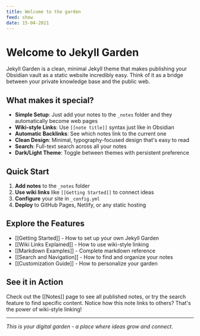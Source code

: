 ```yaml
---
title: Welcome to the garden
feed: show
date: 15-04-2021
---
```


# Welcome to Jekyll Garden

Jekyll Garden is a clean, minimal Jekyll theme that makes publishing your Obsidian vault as a static website incredibly easy. Think of it as a bridge between your private knowledge base and the public web.

## What makes it special?

- **Simple Setup**: Just add your notes to the `_notes` folder and they automatically become web pages
- **Wiki-style Links**: Use `[[note title]]` syntax just like in Obsidian
- **Automatic Backlinks**: See which notes link to the current one
- **Clean Design**: Minimal, typography-focused design that's easy to read
- **Search**: Full-text search across all your notes
- **Dark/Light Theme**: Toggle between themes with persistent preference

## Quick Start

1. **Add notes** to the `_notes` folder
2. **Use wiki links** like `[[Getting Started]]` to connect ideas
3. **Configure** your site in `_config.yml`
4. **Deploy** to GitHub Pages, Netlify, or any static hosting

## Explore the Features

- [[Getting Started]] - How to set up your own Jekyll Garden
- [[Wiki Links Explained]] - How to use wiki-style linking
- [[Markdown Examples]] - Complete markdown reference
- [[Search and Navigation]] - How to find and organize your notes
- [[Customization Guide]] - How to personalize your garden

## See it in Action

Check out the [[Notes]] page to see all published notes, or try the search feature to find specific content. Notice how this note links to others? That's the power of wiki-style linking!

---

*This is your digital garden - a place where ideas grow and connect.*

